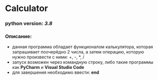 # Calculator

### **python version:** *3.8*

### **Описание:**
- данная программа обладает функционалом калькулятора, которая запрашивает поочерёдно 2 числа, а затем операцию, которую нужно произвести с ними: +, -, *, /
- запуск возможен через командную строку, либо такие программы как **PyCharm** и **Visual Studio Code**
- для завершения необходимо ввести: **end**

